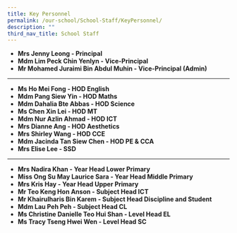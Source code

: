 ```yaml
---
title: Key Personnel
permalink: /our-school/School-Staff/KeyPersonnel/
description: ""
third_nav_title: School Staff
---
```

*   **Mrs Jenny Leong - Principal**
*   **Mdm Lim Peck Chin Yenlyn - Vice-Principal**
*   **Mr Mohamed Juraimi Bin Abdul Muhin - Vice-Principal (Admin)**

---

*   **Ms Ho Mei Fong - HOD English**
*   **Mdm Pang Siew Yin - HOD Maths**
*   **Mdm Dahalia Bte Abbas - HOD Science**
*   **Ms Chen Xin Lei - HOD MT**
*   **Mdm Nur Azlin Ahmad - HOD ICT**
*   **Mrs Dianne Ang - HOD Aesthetics**
*   **Mrs Shirley Wang - HOD CCE**
*   **Mdm Jacinda Tan Siew Chen - HOD PE & CCA**
*   **Mrs Elise Lee - SSD**

---

*   **Mrs Nadira Khan - Year Head Lower Primary**
*   **Miss Ong Su May Laurice Sara - Year Head Middle Primary**
*   **Mrs Kris Hay - Year Head Upper Primary**
*   **Mr Teo Keng Hon Anson - Subject Head ICT**
*   **Mr Khairulharis Bin Karem - Subject Head Discipline and Student**
*   **Mdm Lau Peh Peh - Subject Head CL**
*   **Ms Christine Danielle Teo Hui Shan - Level Head EL**
*   **Ms Tracy Tseng Hwei Wen - Level Head SC**
